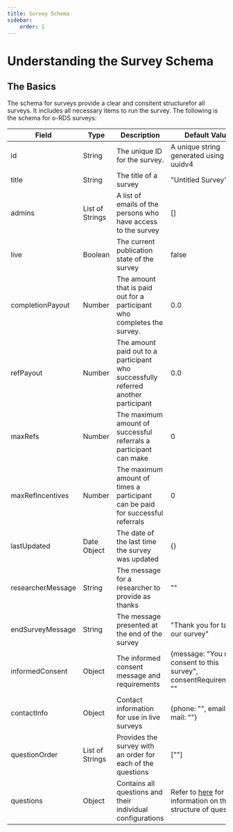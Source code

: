 ```yaml
---
title: Survey Schema
sidebar:
    order: 1
---
```


# Understanding the Survey Schema

## The Basics

The schema for surveys provide a clear and consitent structurefor all surveys. It includes all necessary items to run the survey. The following is the schema for o-RDS surveys:

| Field             | Type            | Description                                                                        | Default Value                                                                     |
|-------------------|-----------------|------------------------------------------------------------------------------------|-----------------------------------------------------------------------------------|
| id                | String          | The unique ID for the survey.                                                      | A unique string generated using uuidv4                                            |
| title             | String          | The title of a survey                                                              | "Untitled Survey"                                                                 |
| admins            | List of Strings | A list of emails of the persons who have access to the survey                      | []                                                                                |
| live              | Boolean         | The current publication state of the survey                                        | false                                                                             |
| completionPayout  | Number          | The amount that is paid out for a participant who completes the survey.            | 0.0                                                                               |
| refPayout         | Number          | The amount paid out to a participant who successfully referred another participant | 0.0                                                                               |
| maxRefs           | Number          | The maximum amount of successful referrals a participant can make                  | 0                                                                                 |
| maxRefIncentives  | Number          | The maximum amount of times a participant can be paid for successful referrals     | 0                                                                                 |
| lastUpdated       | Date Object     | The date of the last time the survey was updated                                   | {}                                                                                |
| researcherMessage | String          | The message for a researcher to provide as thanks                                  | ""                                                                                |
| endSurveyMessage  | String          | The message presented at the end of the survey                                     | "Thank you for taking our survey"                                                 |
| informedConsent   | Object          | The informed consent message and requirements                                      | {message: "You must consent to this survey", consentRequirements: ""              |
| contactInfo       | Object          | Contact information for use in live surveys                                        | {phone: "", email: "", mail: ""}                                                  |
| questionOrder     | List of Strings | Provides the survey with an order for each of the questions                        | [""]                                                                              |
| questions         | Object          | Contains all questions and their individual configurations                         | Refer to [here](/survey-design/questions) for more information on the structure of questions |

